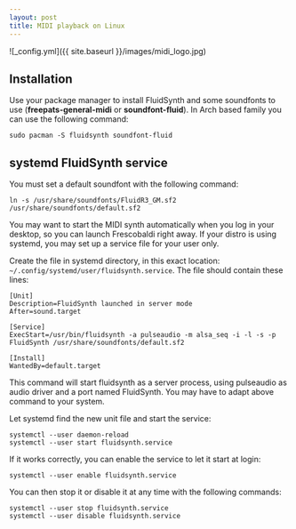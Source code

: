 ```yaml
---
layout: post
title: MIDI playback on Linux
---
```


![_config.yml]({{ site.baseurl }}/images/midi_logo.jpg)

## Installation
Use your package manager to install FluidSynth and some soundfonts to use (**freepats-general-midi** or **soundfont-fluid**).
In Arch based family you can use the following command:

    sudo pacman -S fluidsynth soundfont-fluid

## systemd FluidSynth service

You must set a default soundfont with the following command:

    ln -s /usr/share/soundfonts/FluidR3_GM.sf2 /usr/share/soundfonts/default.sf2

You may want to start the MIDI synth automatically when you log in your desktop, so you can launch Frescobaldi right away. If your distro is using systemd, you may set up a service file for your user only.

Create the file in systemd directory, in this exact location: `~/.config/systemd/user/fluidsynth.service`.
The file should contain these lines:

```
[Unit]
Description=FluidSynth launched in server mode
After=sound.target

[Service]
ExecStart=/usr/bin/fluidsynth -a pulseaudio -m alsa_seq -i -l -s -p FluidSynth /usr/share/soundfonts/default.sf2

[Install]
WantedBy=default.target
```

This command will start fluidsynth as a server process, using pulseaudio as audio driver and a port named FluidSynth.
You may have to adapt above command to your system.

Let systemd find the new unit file and start the service:

    systemctl --user daemon-reload
    systemctl --user start fluidsynth.service

If it works correctly, you can enable the service to let it start at login:

    systemctl --user enable fluidsynth.service

You can then stop it or disable it at any time with the following commands:

    systemctl --user stop fluidsynth.service
    systemctl --user disable fluidsynth.service
